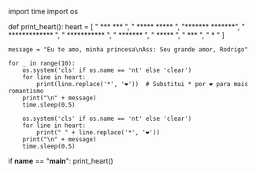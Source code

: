 import time
import os

def print_heart():
    heart = [
        "  ***     ***  ",
        " *****   ***** ",
        "******* *******",
        " ************* ",
        "  ***********  ",
        "   *******     ",
        "    *****      ",
        "     ***       ",
        "      *        "
    ]
    
    message = "Eu te amo, minha princesa\nAss: Seu grande amor, Rodrigo"
    
    for _ in range(10):
        os.system('cls' if os.name == 'nt' else 'clear')
        for line in heart:
            print(line.replace('*', '❤'))  # Substitui * por ❤ para mais romantismo
        print("\n" + message)
        time.sleep(0.5)
        
        os.system('cls' if os.name == 'nt' else 'clear')
        for line in heart:
            print(" " + line.replace('*', '❤'))
        print("\n" + message)
        time.sleep(0.5)

if __name__ == "__main__":
    print_heart()

